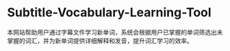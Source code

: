 # Subtitle-Vocabulary-Learning-Tool
本网站帮助用户通过字幕文件学习新单词，系统会根据用户已掌握的单词筛选出未掌握的词汇，并为新单词提供详细解释和发音，提升词汇学习的效率。
